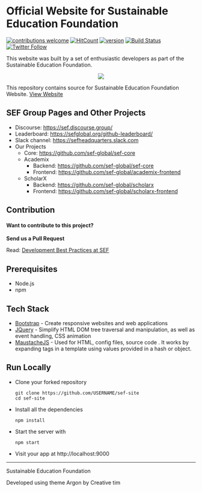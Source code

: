 # Official Website for Sustainable Education Foundation 

[![contributions welcome](https://img.shields.io/badge/contributions-welcome-brightgreen.svg?style=flat)](https://github.com/sef-global/sef-site/issues)
[![HitCount](http://hits.dwyl.com/sef-global/sef-site.svg)](http://hits.dwyl.io/sef-global/sef-site)
[![version](https://img.shields.io/badge/version-3.0.0-yellow.svg)](https://semver.org)
[![Build Status](https://travis-ci.org/sef-global/sef-site.svg?branch=master)](https://travis-ci.org/sef-global/sef-site)
[![Twitter Follow](https://img.shields.io/twitter/follow/goasksef.svg?style=social&label=Follow&maxAge=2592000?style=flat-square)](https://twitter.com/goasksef)

This website was built by a set of enthusiastic developers as part of the Sustainable Education Foundation.

<div align="center">
  <img src="https://avatars3.githubusercontent.com/u/31291163?s=200&v=4" />
</div>

This repository contains source for Sustainable Education Foundation Website. [View Website](https://sefglobal.org/)

## SEF Group Pages and Other Projects 

* Discourse: https://sef.discourse.group/
* Leaderboard: https://sefglobal.org/github-leaderboard/
* Slack channel: https://sefheadquarters.slack.com 
* Our Projects 
    * Core: https://github.com/sef-global/sef-core
    * Academix
        * Backend: https://github.com/sef-global/sef-core
        * Frontend: https://github.com/sef-global/academix-frontend
    * ScholarX
        * Backend: https://github.com/sef-global/scholarx
        * Frontend: https://github.com/sef-global/scholarx-frontend


## Contribution

#### Want to contribute to this project? 

**Send us a Pull Request**

Read: [Development Best Practices at SEF](CONTRIBUTING.md)
## Prerequisites
* Node.js
* npm 


## Tech Stack 
  * [Bootstrap](https://getbootstrap.com/)   -  Create responsive websites and web applications 
  * [JQuery](https://jquery.com/)      -  Simplify HTML DOM tree traversal and manipulation, as well as event handling, CSS animation 
  * [MaustacheJS](https://en.wikipedia.org/wiki/Mustache_%28template_system%29) -  Used for HTML, config files, source code . It works by expanding tags in a template using values provided in a hash or object. 

## Run Locally

- Clone your forked repository
    ```
    git clone https://github.com/USERNAME/sef-site
    cd sef-site
    ```

- Install all the dependencies 
  
    ```
    npm install 
    ```
- Start the server with 
    ```
    npm start
    ```

- Visit your app at http://localhost:9000


<hr>

Sustainable Education Foundation

Developed using theme Argon by Creative tim

